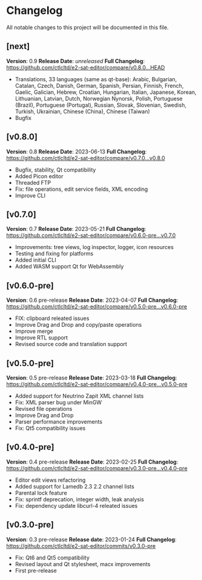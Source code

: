 # Changelog

All notable changes to this project will be documented in this file.


## [next]

**Version**: 0.9
**Release Date**: *unreleased*
**Full Changelog**: https://github.com/ctlcltd/e2-sat-editor/compare/v0.8.0...HEAD

- Translations, 33 languages (same as qt-base): Arabic, Bulgarian, Catalan, Czech, Danish, German, Spanish, Persian, Finnish, French, Gaelic, Galician, Hebrew, Croatian, Hungarian, Italian, Japanese, Korean, Lithuanian, Latvian, Dutch, Norwegian Nynorsk, Polish, Portuguese (Brazil), Portuguese (Portugal), Russian, Slovak, Slovenian, Swedish, Turkish, Ukrainian, Chinese (China), Chinese (Taiwan)
- Bugfix


## [v0.8.0]

**Version**: 0.8
**Release Date**: 2023-06-13
**Full Changelog**: https://github.com/ctlcltd/e2-sat-editor/compare/v0.7.0...v0.8.0

- Bugfix, stability, Qt compatibility
- Added Picon editor
- Threaded FTP
- Fix: file operations, edit service fields, XML encoding
- Improve CLI


## [v0.7.0]

**Version**: 0.7
**Release Date**: 2023-05-21
**Full Changelog**: https://github.com/ctlcltd/e2-sat-editor/compare/v0.6.0-pre...v0.7.0

- Improvements: tree views, log inspector, logger, icon resources
- Testing and fixing for platforms
- Added initial CLI
- Added WASM support Qt for WebAssembly


## [v0.6.0-pre]

**Version**: 0.6 pre-release
**Release Date**: 2023-04-07
**Full Changelog**: https://github.com/ctlcltd/e2-sat-editor/compare/v0.5.0-pre...v0.6.0-pre

- FIX: clipboard releated issues
- Improve Drag and Drop and copy/paste operations
- Improve merge
- Improve RTL support
- Revised source code and translation support


## [v0.5.0-pre]

**Version**: 0.5 pre-release
**Release Date**: 2023-03-18
**Full Changelog**: https://github.com/ctlcltd/e2-sat-editor/compare/v0.4.0-pre...v0.5.0-pre

- Added support for Neutrino Zapit XML channel lists
- Fix: XML parser bug under MinGW
- Revised file operations
- Improve Drag and Drop
- Parser performance improvements
- Fix: Qt5 compatibility issues

## [v0.4.0-pre]

**Version**: 0.4 pre-release
**Release Date**: 2023-02-25
**Full Changelog**: https://github.com/ctlcltd/e2-sat-editor/compare/v0.3.0-pre...v0.4.0-pre

- Editor edit views refactoring
- Added support for Lamedb 2.3 2.2 channel lists
- Parental lock feature
- Fix: sprintf deprecation, integer width, leak analysis
- Fix: dependency update libcurl-4 releated issues

## [v0.3.0-pre]

**Version**: 0.3 pre-release
**Release date**: 2023-01-24
**Full Changelog**: https://github.com/ctlcltd/e2-sat-editor/commits/v0.3.0-pre

- Fix: Qt6 and Qt5 compatibility
- Revised layout and Qt stylesheet, macx improvements
- First pre-release

